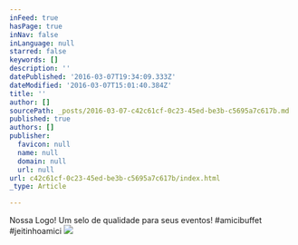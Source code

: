 ```yaml
---
inFeed: true
hasPage: true
inNav: false
inLanguage: null
starred: false
keywords: []
description: ''
datePublished: '2016-03-07T19:34:09.333Z'
dateModified: '2016-03-07T15:01:40.384Z'
title: ''
author: []
sourcePath: _posts/2016-03-07-c42c61cf-0c23-45ed-be3b-c5695a7c617b.md
published: true
authors: []
publisher:
  favicon: null
  name: null
  domain: null
  url: null
url: c42c61cf-0c23-45ed-be3b-c5695a7c617b/index.html
_type: Article

---
```

Nossa Logo! Um selo de qualidade para seus eventos! \#amicibuffet \#jeitinhoamici
![](https://the-grid-user-content.s3-us-west-2.amazonaws.com/b908fe36-e319-469f-bcdb-891ce3df2324.jpg)